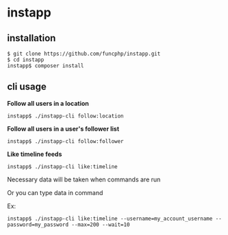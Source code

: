 # instapp

## installation

    $ git clone https://github.com/funcphp/instapp.git
    $ cd instapp
    instapp$ composer install

## cli usage

**Follow all users in a location**

    instapp$ ./instapp-cli follow:location
    
**Follow all users in a user's follower list**

    instapp$ ./instapp-cli follow:follower
    
**Like timeline feeds**

    instapp$ ./instapp-cli like:timeline
    
Necessary data will be taken when commands are run

Or you can type data in command

Ex:

    instapp$ ./instapp-cli like:timeline --username=my_account_username --password=my_password --max=200 --wait=10
